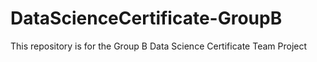 # DataScienceCertificate-GroupB
This repository is for the Group B Data Science Certificate Team Project
